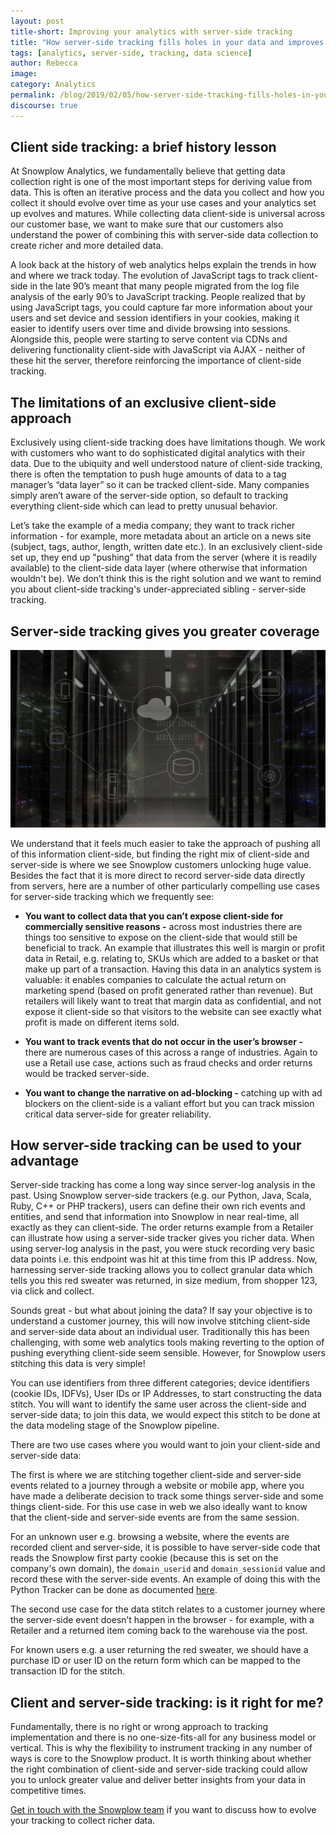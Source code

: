 ```yaml
---
layout: post
title-short: Improving your analytics with server-side tracking
title: "How server-side tracking fills holes in your data and improves your analytics"
tags: [analytics, server-side, tracking, data science]
author: Rebecca
image:
category: Analytics
permalink: /blog/2019/02/05/how-server-side-tracking-fills-holes-in-your-data-and-improves-your-analytics/
discourse: true
---
```


<h2 id="client side tracking">Client side tracking: a brief history lesson</h2>

At Snowplow Analytics, we fundamentally believe that getting data collection right is one of the most important steps for deriving value from data. This is often an iterative process and the data you collect and how you collect it should evolve over time as your use cases and your analytics set up evolves and matures. While collecting data client-side is universal across our customer base, we want to make sure that our customers also understand the power of combining this with server-side data collection to create richer and more detailed data.

A look back at the history of web analytics helps explain the trends in how and where we track today. The evolution of JavaScript tags to track client-side in the late 90’s meant that many people migrated from the log file analysis of the early 90’s to JavaScript tracking. People realized that by using JavaScript tags, you could capture far more information about your users and set device and session identifiers in your cookies, making it easier to identify users over time and divide browsing into sessions. Alongside this, people were starting to serve content via CDNs and delivering functionality client-side with JavaScript via AJAX - neither of these hit the server, therefore reinforcing the importance of client-side tracking.

<h2 id="limitations of client side only">The limitations of an exclusive client-side approach</h2>

Exclusively using client-side tracking does have limitations though. We work with customers who want to do sophisticated digital analytics with their data. Due to the ubiquity and well understood nature of client-side tracking, there is often the temptation to push huge amounts of data to a tag manager’s “data layer” so it can be tracked client-side. Many companies simply aren’t aware of the server-side option, so default to tracking everything client-side which can lead to pretty unusual behavior.

Let’s take the example of a media company; they want to track richer information - for example, more metadata about an article on a news site (subject, tags, author, length, written date etc.). In an exclusively client-side set up, they end up "pushing" that data from the server (where it is readily available) to the client-side data layer (where otherwise that information wouldn't be). We don’t think this is the right solution and we want to remind you about client-side tracking's under-appreciated sibling - server-side tracking.

<h2 id="server side tracking">Server-side tracking gives you greater coverage</h2>

![servers][servers]

We understand that it feels much easier to take the approach of pushing all of this information client-side, but finding the right mix of client-side and server-side is where we see Snowplow customers unlocking huge value. Besides the fact that it is more direct to record server-side data directly from servers, here are a number of other particularly compelling use cases for server-side tracking which we frequently see:

* **You want to collect data that you can’t expose client-side for commercially sensitive reasons -** across most industries there are things too sensitive to expose on the client-side that would still be beneficial to track. An example that illustrates this well is margin or profit data in Retail, e.g. relating to, SKUs which are added to a basket or that make up part of a transaction. Having this data in an analytics system is valuable: it enables companies to calculate the actual return on marketing spend (based on profit generated rather than revenue). But retailers will likely want to treat that margin data as confidential, and not expose it client-side so that visitors to the website can see exactly what profit is made on different items sold.

* **You want to track events that do not occur in the user’s browser -** there are numerous cases of this across a range of industries. Again to use a Retail use case, actions such as fraud checks and order returns would be tracked server-side.

* **You want to change the narrative on ad-blocking -** catching up with ad blockers on the client-side is a valiant effort but you can track mission critical data server-side for greater reliability.

<h2 id="use server side to your advantage">How server-side tracking can be used to your advantage</h2>

Server-side tracking has come a long way since server-log analysis in the past. Using Snowplow server-side trackers (e.g. our Python, Java, Scala, Ruby, C++ or PHP trackers), users can define their own rich events and entities, and send that information into Snowplow in near real-time, all exactly as they can client-side. The order returns example from a Retailer can illustrate how using a server-side tracker gives you richer data. When using server-log analysis in the past, you were stuck recording very basic data points i.e. this endpoint was hit at this time from this IP address. Now, harnessing server-side tracking allows you to collect granular data which tells you this red sweater was returned, in size medium, from shopper 123, via click and collect.

Sounds great - but what about joining the data? If say your objective is to understand a customer journey, this will now involve stitching client-side and server-side data about an individual user. Traditionally this has been challenging, with some web analytics tools making reverting to the option of pushing everything client-side seem sensible. However, for Snowplow users stitching this data is very simple!

You can use identifiers from three different categories; device identifiers (cookie IDs, IDFVs), User IDs or IP Addresses, to start constructing the data stitch. You will want to identify the same user across the client-side and server-side data; to join this data, we would expect this stitch to be done at the data modeling stage of the Snowplow pipeline.

There are two use cases where you would want to join your client-side and server-side data:

The first is where we are stitching together client-side and server-side events related to a journey through a website or mobile app, where you have made a deliberate decision to track some things server-side and some things client-side. For this use case in web we also ideally want to know that the client-side and server-side events are from the same session.

For an unknown user e.g. browsing a website, where the events are recorded client and server-side, it is possible to have server-side code that reads the Snowplow first party cookie (because this is set on the company's own domain), the `domain_userid` and `domain_sessionid` value and record these with the server-side events. An example of doing this with the Python Tracker can be done as documented [here][python].

The second use case for the data stitch relates to a customer journey where the server-side event doesn’t happen in the browser - for example, with a Retailer and a returned item coming back to the warehouse via the post.

For known users e.g. a user returning the red sweater, we should have a purchase ID or user ID on the return form which can be mapped to the transaction ID for the stitch.

<h2 id="is server side right for me">Client and server-side tracking: is it right for me?</h2>

Fundamentally, there is no right or wrong approach to tracking implementation
and there is no one-size-fits-all for any business model or vertical. This is why the flexibility to instrument tracking in any number of ways is core to the Snowplow product. It is worth thinking about whether the right combination of client-side and server-side tracking could allow you to unlock greater value and deliver better insights from your data in competitive times.

[Get in touch with the Snowplow team][demo] if you want to discuss how to evolve your tracking to collect richer data.


[demo]: https://snowplowanalytics.com/request-demo/?utm_source=website&utm_medium=blog&utm_campaign=server-side&utm_term=-&utm_content=text-link

[python]: https://github.com/snowplow/snowplow/wiki/Python-Tracker?utm_source=website&utm_medium=blog&utm_campaign=server-side-2&utm_term=-&utm_content=text-link#set-domain-user-id

[servers]: /assets/img/blog/2019/02/servers.jpg
